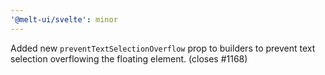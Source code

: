 ```yaml
---
'@melt-ui/svelte': minor
---
```


Added new `preventTextSelectionOverflow` prop to builders to prevent text selection overflowing the floating element. (closes #1168)
